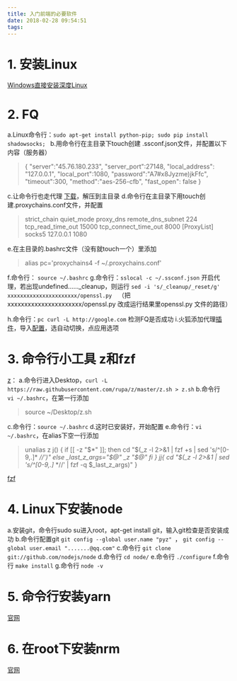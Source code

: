 ```yaml
---
title: 入门前端的必要软件
date: 2018-02-28 09:54:51
tags:
---
```

# 1. 安装Linux
[Windows直接安装深度Linux](https://www.deepin.org/docs/deepintoeveryone/%E5%90%84%E7%A7%8D%E7%8E%AF%E5%A2%83%E4%B8%8B%E5%AE%89%E8%A3%85deepin%E7%B3%BB%E7%BB%9F%E7%9A%84%E6%96%B9%E6%B3%95/windows%E4%B8%8B%E7%9B%B4%E6%8E%A5%E5%AE%89%E8%A3%85/)

# 2. FQ
a.Linux命令行：`sudo apt-get install python-pip; sudo pip install shadowsocks; `
b.用命令行在主目录下touch创建 .ssconf.json文件，并配置以下内容（服务器）
> {
      "server":"45.76.180.233",
     "server_port":27148,
     "local_address": "127.0.0.1",
     "local_port":1080,
     "password":"A7#x8Jyzme)jkFfc",
     "timeout":300,
     "method":"aes-256-cfb",
     "fast_open": false
 }

c.让命令行也走代理 [下载](https://github.com/rofl0r/proxychains-ng)，解压到主目录
d.命令行在主目录下用touch创建.proxychains.conf文件，并配置
>strict_chain
 quiet_mode
 proxy_dns 
 remote_dns_subnet 224
 tcp_read_time_out 15000
 tcp_connect_time_out 8000
 [ProxyList]
 socks5     127.0.0.1 1080

e.在主目录的.bashrc文件（没有就touch一个）里添加
> alias pc='proxychains4 -f ~/.proxychains.conf'

f.命令行： `source ~/.bashrc`
g.命令行：`sslocal -c ~/.ssconf.json` 开启代理，若出现undefined......_cleanup，则运行
`sed -i 's/_cleanup/_reset/g' xxxxxxxxxxxxxxxxxxxxxx/openssl.py  `（把 xxxxxxxxxxxxxxxxxxxxxx/openssl.py 改成运行结果里openssl.py 文件的路径）

h.命令行：`pc curl -L http://google.com` 检测FQ是否成功
i.火狐添加代理[插件](https://addons.mozilla.org/en-US/firefox/addon/switchyomega/)，导入[配置](https://jscode.me/uploads/default/original/1X/15be26176393443bf33fc8a86e8b283079acaf00.zip)，选自动切换，点应用选项


# 3. 命令行小工具 z和fzf
[z](https://github.com/rupa/z)：
a.命令行进入Desktop，`curl -L https://raw.githubusercontent.com/rupa/z/master/z.sh > z.sh`
b.命令行 ` vi ~/.bashrc`，在第一行添加
> source ~/Desktop/z.sh

c.命令行：`source ~/.bashrc`
d.这时已安装好，开始配置
e.命令行：`vi ~/.bashrc`，在alias下空一行添加
> unalias z
j() {
     if [[ -z "$*" ]]; then
         cd "$(_z -l 2>&1 | fzf +s | sed 's/^[0-9,.]* *//')"
     else
         _last_z_args="$@"
         _z "$@"
     fi
 }
jj{
cd "$(_z -l 2>&1 | sed 's/^[0-9,.]* *//' | fzf -q $_last_z_args)"
}


[fzf](https://github.com/junegunn/fzf#installation)



# 4. Linux下安装node
a.安装git，命令行sudo su进入root，apt-get install git，输入git检查是否安装成功
b.命令行配置git     `git config --global user.name "pyz" `， `git config --global user.email ".......@qq.com"`
c.命令行 `git clone git://github.com/nodejs/node`
d.命令行 `cd node/`
e.命令行 `./configure`
f.命令行 `make install`
g.命令行 `node -v`

# 5. 命令行安装yarn
[官网](https://yarnpkg.com/en/docs/install)

# 6. 在root下安装nrm
[官网](https://github.com/Pana/nrm)
